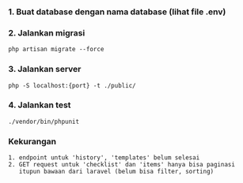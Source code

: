 ### 1. Buat database dengan nama database (lihat file .env)

### 2. Jalankan migrasi

```
php artisan migrate --force
```

### 3. Jalankan server

```
php -S localhost:{port} -t ./public/
```

### 4. Jalankan test

```
./vendor/bin/phpunit
```

### Kekurangan

```
1. endpoint untuk 'history', 'templates' belum selesai
2. GET request untuk 'checklist' dan 'items' hanya bisa paginasi
   itupun bawaan dari laravel (belum bisa filter, sorting)
```
